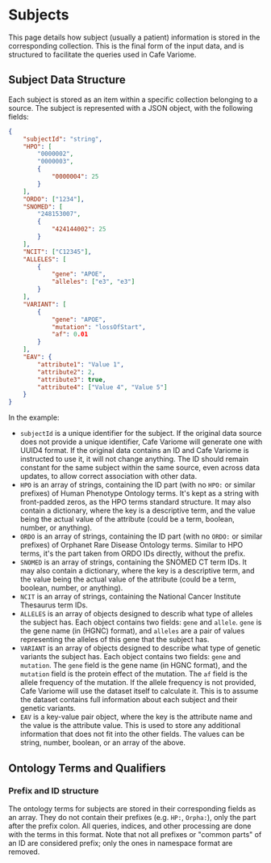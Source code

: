 # Subjects

This page details how subject (usually a patient) information is stored in the corresponding collection. This is the final form of the input data, and is structured to facilitate the queries used in Cafe Variome.

## Subject Data Structure

Each subject is stored as an item within a specific collection belonging to a source. The subject is represented with a JSON object, with the following fields:

```json
{
    "subjectId": "string",
    "HPO": [
        "0000002",
        "0000003",
        {
            "0000004": 25
        }
    ],
    "ORDO": ["1234"],
    "SNOMED": [
        "248153007",
        {
            "424144002": 25
        }
    ],
    "NCIT": ["C12345"],
    "ALLELES": [
        {
            "gene": "APOE",
            "alleles": ["e3", "e3"]
        }
    ],
    "VARIANT": [
        {
            "gene": "APOE",
            "mutation": "lossOfStart",
            "af": 0.01
        }
    ],
    "EAV": {
        "attribute1": "Value 1",
        "attribute2": 2,
        "attribute3": true,
        "attribute4": ["Value 4", "Value 5"]
    }
}
```

In the example:

- `subjectId` is a unique identifier for the subject. If the original data source does not provide a unique identifier, Cafe Variome will generate one with UUID4 format. If the original data contains an ID and Cafe Variome is instructed to use it, it will not change anything. The ID should remain constant for the same subject within the same source, even across data updates, to allow correct association with other data.
- `HPO` is an array of strings, containing the ID part (with no `HPO:` or similar prefixes) of Human Phenotype Ontology terms. It's kept as a string with front-padded zeros, as the HPO terms standard structure. It may also contain a dictionary, where the key is a descriptive term, and the value being the actual value of the attribute (could be a term, boolean, number, or anything).
- `ORDO` is an array of strings, containing the ID part (with no `ORDO:` or similar prefixes) of Orphanet Rare Disease Ontology terms. Similar to HPO terms, it's the part taken from ORDO IDs directly, without the prefix.
- `SNOMED` is an array of strings, containing the SNOMED CT term IDs. It may also contain a dictionary, where the key is a descriptive term, and the value being the actual value of the attribute (could be a term, boolean, number, or anything).
- `NCIT` is an array of strings, containing the National Cancer Institute Thesaurus term IDs.
- `ALLELES` is an array of objects designed to describ what type of alleles the subject has. Each object contains two fields: `gene` and `allele`. `gene` is the gene name (in (<tooltip term="HGNC">HGNC</tooltip>) format), and `alleles` are a pair of values representing the alleles of this gene that the subject has.
- `VARIANT` is an array of objects designed to describe what type of genetic variants the subject has. Each object contains two fields: `gene` and `mutation`. The `gene` field is the gene name (in HGNC format), and the `mutation` field is the protein effect of the mutation. The `af` field is the allele frequency of the mutation. If the allele frequency is not provided, Cafe Variome will use the dataset itself to calculate it. This is to assume the dataset contains full information about each subject and their genetic variants.
- `EAV` is a key-value pair object, where the key is the attribute name and the value is the attribute value. This is used to store any additional information that does not fit into the other fields. The values can be string, number, boolean, or an array of the above.

## Ontology Terms and Qualifiers

### Prefix and ID structure

The ontology terms for subjects are stored in their corresponding fields as an array. They do not contain their prefixes (e.g. `HP:`, `Orpha:`), only the part after the prefix colon. All queries, indices, and other processing are done with the terms in this format. Note that not all prefixes or "common parts" of an ID are considered prefix; only the ones in namespace format are removed.
